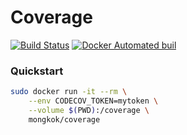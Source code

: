 # Coverage

[![Build Status](https://travis-ci.org/dockerlabs/coverage.svg?branch=master)](https://travis-ci.org/dockerlabs/coverage) [![Docker Automated buil](https://img.shields.io/docker/automated/mongkok/coverage.svg)](https://hub.docker.com/r/mongkok/coverage)


### Quickstart

```sh
sudo docker run -it --rm \
    --env CODECOV_TOKEN=mytoken \
    --volume $(PWD):/coverage \
    mongkok/coverage
```
